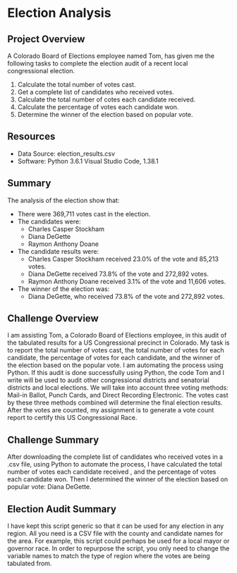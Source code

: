 # Election Analysis

## Project Overview
A Colorado Board of Elections employee named Tom, has given me the following tasks to complete the election audit of a recent local congressional election.

1. Calculate the total number of votes cast.
2. Get a complete list of candidates who received votes.
3. Calculate the total number of cotes each candidate received.
4. Calculate the percentage of votes each candidate won.
5. Determine the winner of the election based on popular vote.

## Resources
- Data Source: election_results.csv
- Software: Python 3.6.1 Visual Studio Code, 1.38.1

## Summary
The analysis of the election show that:
- There were 369,711 votes cast in the election.
- The candidates were:
    - Charles Casper Stockham
    - Diana DeGette
    - Raymon Anthony Doane
- The candidate results were:
    - Charles Casper Stockham received 23.0% of the vote and 85,213 votes.
    - Diana DeGette received 73.8% of the vote and 272,892 votes.
    - Raymon Anthony Doane received 3.1% of the vote and 11,606 votes.
- The winner of the election was:
    - Diana DeGette, who received 73.8% of the vote and 272,892 votes.

## Challenge Overview
I am assisting Tom, a Colorado Board of Elections employee, in this audit of the tabulated results for a US Congressional precinct in Colorado. My task is to report the total number of votes cast, the total number of votes for each candidate, the percentage of votes for each candidate, and the winner of the election based on the popular vote. I am automating the process using Python. If this audit is done successfully using Python, the code Tom and I write will be used to audit other congressional districts and senatorial districts and local elections. We will take into account three voting methods: Mail-in Ballot, Punch Cards, and Direct Recording Electronic. The votes cast by these three methods combined will determine the final election results. After the votes are counted, my assignment is to generate a vote count report to certify this US Congressional Race. 
## Challenge Summary
After downloading the complete list of candidates who received votes in a .csv file, using Python to automate the process, I have calculated the total number of votes each candidate received , and the percentage of votes each candidate won. Then I determined the winner of the election based on popular vote: Diana DeGette. 

## Election Audit Summary
I have kept this script generic so that it can be used for any election in any region. All you need is a CSV file with the county and candidate names for the area. For example, this script could perhaps be used for a local mayor or governor race. In order to repurpose the script, you only need to change the variable names to match the type of region where the votes are being tabulated from. 
